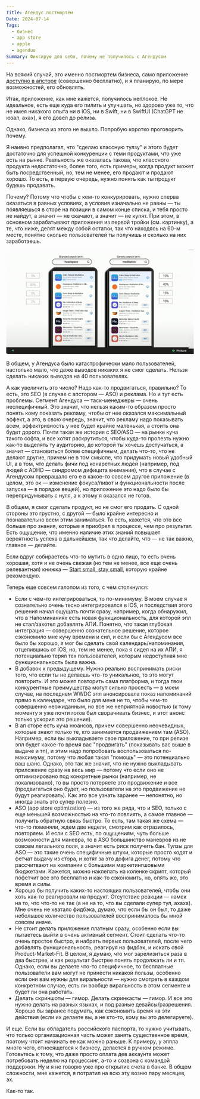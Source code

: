 ```yaml
---
Title: Агендус постмортем
Date: 2024-07-14
Tags:
  - бизнес
  - app store
  - apple
  - agendus
Summary: Фиксирую для себя, почему не получилось с Агендусом
---
```


На всякий случай, это именно постмортем бизнеса, само приложение [доступно в апсторе][appstore] (совершенно бесплатно), и я планирую, по мере возможностей, его обновлять.

Итак, приложение, как мне кажется, получилось неплохое. Не идеальное, есть еще куда его пилить и улучшать, но здорово уже то, что не имея никакого опыта ни в iOS, ни в Swift, ни в SwiftUI (ChatGPT не юзал, ахах), я его довел до релиза.

Однако, бизнеса из этого не вышло. Попробую коротко проговорить почему.

Я наивно предполагал, что "сделаю классную тулзу" и этого будет достаточно для успешной конкуренции с теми продуктами, что уже есть на рынке. Реальность же оказалась такова, что классного продукта недостаточно, более того, есть примеры, когда продукт может быть посредственный, но, тем не менее, его продают и продают хорошо. То есть, в первую очередь, нужно понять как ты продукт будешь продавать.

Почему? Потому что чтобы с кем-то конкурировать, нужно сперва оказаться в равных условиях, а условия изначально не равны — ты появляешься в сторе на позиции в самом конце списка, и тебя просто не найдут, а значит — не скачают, а значит — не купят. При этом, в основном зарабатывают приложения из первой тройки (см. картинку), а те, что ниже, делят между собой остатки, так что находясь на 60-м месте, понятно сколько пользователей ты получишь и сколько на них заработаешь.

![App Store revenue distribution](images/revenue-distribution.jpg)

В общем, у Агендуса было катастрофически мало пользователей, настолько мало, что даже выводов никаких я не смог сделать. Нельзя сделать никаких выводов на 40 пользователях.

А как увеличить это число? Надо как-то продвигаться, правильно? То есть, это SEO (в случае с апстором — ASO) и реклама. Но и тут есть проблемы. Сегмент Агендуса — таск-менеджеры — очень неспецифичный. Это значит, что нельзя каким-то образом просто понять кому показать рекламу, чтобы от нее оказался максимальный эффект, а это, в свою очередь, значит, что рекламу надо показывать всем, эффектривность у нее будет крайне маленькая, а стоить она будет дорого. Почти такая же история с SEO/ASO — на рынке куча такого софта, и все хотят раскрутиться, чтобы куда-то пролезть нужно как-то выделять ту аудиторию, до которой ты хочешь достучаться, а значит —  становиться более специфичным, делать что-то, что не делают другие, причем не в том смысле, что придумать новый удобный UI, а в том, что делать фичи под конаретных людей (например, под людей с ADHD — синдромом дифицита внимания), что в случае с Агендусом превращало его е в какое-то совсем другое приложение (в целом, это ок —  изменение фокуса/пивот и функциональности после запуска — в порядке вещей), но приложение это надо было бы перепридумывать с нуля, а к этому я оказался не готов.

В общем, я смог сделать продукт, но не смог его продать. С одной стороны это грустно, с другой — было крайне интересно и познавательно всем этим заниматься. То есть, кажется, что это все больше про знания, которые я приобрел в процессе, чем про результат. Есть ощущение, что именно наличие этих знаний повышает вероятность успеха в дальнейшем, так что делайте, что — не так важно, главное — делайте.

Если вдруг собираетесь что-то мутить в одно лицо, то есть очень хорошая, хотя и не очень свежая (но тем не менее, все еще очень релевантная) книжка — [Start small, stay small][ssss], которую крайне рекомендую.

Теперь еще совсем галопом из того, с чем столкнулся:

* Если с чем-то интегрироваться, то по-минимуму. В моем случае я сознательно очень тесно интегрировался в iOS, и последствия этого решения начал ощущать почти сразу, например, когда обнаружил, что в Напоминаниях есть новая функциональность, для которой эпл не стал/захотел добавлять АПИ. Понятно, что такая глубокая интеграция — совершенно сознательное решение, которое сэкономило мне кучу времени и сил, и если бы с Агендусом все было бы хорошо, я мог бы сделать свой календарь/напоминания, отцепившись от iOS, но, тем не менее, пока я сидел на их АПИ, я потенциально терял тех пользователей, которым недоступная мне функциональность была важна.
* В добавок к предыдущему. Нужно реально воспринимать риски того, что если ты не делаешь что-то уникальное, то это могут повторить. И это может повторить сама платформа, и тогда твои конкурентные преимущества могут сильно просесть — в моем случае, на последнем WWDC эпл анонсировала показ напоминаний прямо в календаре, что было для меня не то, чтобы чем-то совершенно неожиданным, но все же неприятной новостью (к тому моменту я уже почти готов был сворачивать бизнес, и этот анонс только ускорил это решение).
* В ап сторе есть куча нюансов, причем совершенно неочевидных, которые знают только те, кто занимается продвижением там (ASO). Например, если вы выкладываете свое приложение, то при релизе эпл будет какое-то время вас "продвигать" (показывать вас выше в выдаче и тп), и этим надо попробовать воспользоваться по-максимуму, потому что любая такая "помощь" — это потенциально ваш шанс. Однако, это так же значит, что не нужно выкладывать приложение сразу на весь мир — потому что если оно не оптимизировано под конкретные рынки (например, не локализовано), то вы просто потеряете это продвижение и все (продвигаться оно будет, но пользователи на это продвижение не будут реагировать). Как это все узнать заранее — непонятно, но иногда знать это супер полезно.
* ASO (app store optimization) — из того же ряда, что и SEO, только с еще меньшей возможностью на что-то повлиять, а самое главное — получить обратную связь быстро. То есть, там такая же схема — что-то поменяли, ждем две недели, смотрим как отразилось, повторяем. И если с SEO есть, по ощущениям, чуть больше возможности для маневра, то в ASO большинство маневров из не совсем легального поля, а значит есть риск получить бан. Тулзы для ASO — это такие очень специфичные штуки, которые просто ходят и фетчат выдачу из стора, и хотят за это дофига денег, потому что рассчитвают на компании с большими маркетингшовыми бюджетами. Кажется, можно наклепать на коленке скрипт, который пофетчит все это бесплатно и как-то сэкономить, но, опять же, это время и силы.
* Хорошо бы получить каких-то настоящих пользователей, чтобы они хоть как-то реагировали на продукт. Отсутствие реакции — намек на то, что что-то не так (а не на то, что вы сделали супер тул, ахаха). Мне очень не хватало фидбэка, думаю, что если бы он был, то даже небольшое количество пользователей воспринималось бы мной совсем иначе.
* Не стоит делать приложение платным сразу, особенно если вы пытаетесь выйти в очень активный сегмент. Стоит сделать что-то очень простое быстро, и набрать первых пользователей, после чего добавлять функциональность, реагируя на фидбэк, и искать свой Product-Market-Fit. В целом, я думаю, что мог зарелизиться раза в два быстрее, и как результат быстрее понять продолжать ли и тп. Однако, если вы делаете что-то специфичное, то бесплатные пользователи вам могут не принести никакой пользы, особенно если они вам нужны для виральности — нужно смотреть в каждом конкретном случае, есть ли вообще виральность в этом сегменте и будет ли она работать. 
* Делать скриншоты — гимор. Делать скринкасты — гимор. И все это нужно делать на разных языках, и под разные девайсы/разрешения. Хорошо бы заранее подумать, как сэкономить время на эти действия (если их делаете вы, а не кто-то, кому вы это делегируете).

И еще. Если вы обладатель российского паспорта, то нужно учитывать, что только организационная часть может занять существенное время, поэтому чтоит начинать ее как можно раньше. К примеру, у эппла много чего, относящегося к бизнесу, делается в ручном режиме. Готовьтесь к тому, что даже просто оплата дев аккаунта может потребовать неделю на процессинг, а-то и созвона с командой поддержки. Ну и я не говорю уже про открытие счета в банке. В общем сложности, мне кажется, я потратил на всю эту возню пару месяцев, эх.

Как-то так.

[appstore]: https://apps.apple.com/us/app/agendus-day-to-day-planner/id6475171944?ign-itscg=30200&ign-itsct=apps_box_badge&platform=iphone
[ssss]: https://startsmall.com/
